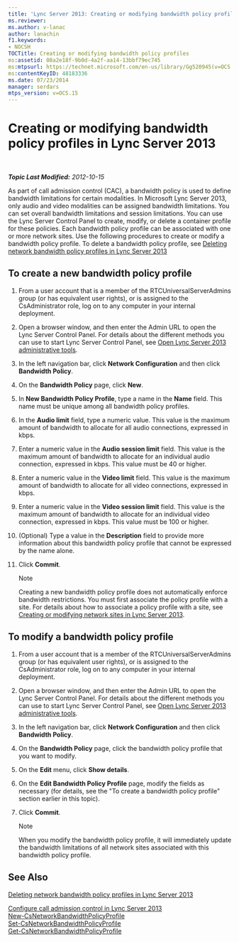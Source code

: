```yaml
---
title: 'Lync Server 2013: Creating or modifying bandwidth policy profiles'
ms.reviewer: 
ms.author: v-lanac
author: lanachin
f1.keywords:
- NOCSH
TOCTitle: Creating or modifying bandwidth policy profiles
ms:assetid: 08a2e18f-9b0d-4a2f-aa14-13bbf79ec745
ms:mtpsurl: https://technet.microsoft.com/en-us/library/Gg520945(v=OCS.15)
ms:contentKeyID: 48183336
ms.date: 07/23/2014
manager: serdars
mtps_version: v=OCS.15
---
```


<div data-xmlns="http://www.w3.org/1999/xhtml">

<div class="topic" data-xmlns="http://www.w3.org/1999/xhtml" data-msxsl="urn:schemas-microsoft-com:xslt" data-cs="https://msdn.microsoft.com/">

<div data-asp="https://msdn2.microsoft.com/asp">

# Creating or modifying bandwidth policy profiles in Lync Server 2013

</div>

<div id="mainSection">

<div id="mainBody">

<span> </span>

_**Topic Last Modified:** 2012-10-15_

As part of call admission control (CAC), a bandwidth policy is used to define bandwidth limitations for certain modalities. In Microsoft Lync Server 2013, only audio and video modalities can be assigned bandwidth limitations. You can set overall bandwidth limitations and session limitations. You can use the Lync Server Control Panel to create, modify, or delete a container profile for these policies. Each bandwidth policy profile can be associated with one or more network sites. Use the following procedures to create or modify a bandwidth policy profile. To delete a bandwidth policy profile, see [Deleting network bandwidth policy profiles in Lync Server 2013](lync-server-2013-deleting-network-bandwidth-policy-profiles.md)

<div>

## To create a new bandwidth policy profile

1.  From a user account that is a member of the RTCUniversalServerAdmins group (or has equivalent user rights), or is assigned to the CsAdministrator role, log on to any computer in your internal deployment.

2.  Open a browser window, and then enter the Admin URL to open the Lync Server Control Panel. For details about the different methods you can use to start Lync Server Control Panel, see [Open Lync Server 2013 administrative tools](lync-server-2013-open-lync-server-administrative-tools.md).

3.  In the left navigation bar, click **Network Configuration** and then click **Bandwidth Policy**.

4.  On the **Bandwidth Policy** page, click **New**.

5.  In **New Bandwidth Policy Profile**, type a name in the **Name** field. This name must be unique among all bandwidth policy profiles.

6.  In the **Audio limit** field, type a numeric value. This value is the maximum amount of bandwidth to allocate for all audio connections, expressed in kbps.

7.  Enter a numeric value in the **Audio session limit** field. This value is the maximum amount of bandwidth to allocate for an individual audio connection, expressed in kbps. This value must be 40 or higher.

8.  Enter a numeric value in the **Video limit** field. This value is the maximum amount of bandwidth to allocate for all video connections, expressed in kbps.

9.  Enter a numeric value in the **Video session limit** field. This value is the maximum amount of bandwidth to allocate for an individual video connection, expressed in kbps. This value must be 100 or higher.

10. (Optional) Type a value in the **Description** field to provide more information about this bandwidth policy profile that cannot be expressed by the name alone.

11. Click **Commit**.
    
    <div>
    

    > [!NOTE]  
    > Creating a new bandwidth policy profile does not automatically enforce bandwidth restrictions. You must first associate the policy profile with a site. For details about how to associate a policy profile with a site, see <A href="lync-server-2013-creating-or-modifying-network-sites.md">Creating or modifying network sites in Lync Server 2013</A>.

    
    </div>

</div>

<div>

## To modify a bandwidth policy profile

1.  From a user account that is a member of the RTCUniversalServerAdmins group (or has equivalent user rights), or is assigned to the CsAdministrator role, log on to any computer in your internal deployment.

2.  Open a browser window, and then enter the Admin URL to open the Lync Server Control Panel. For details about the different methods you can use to start Lync Server Control Panel, see [Open Lync Server 2013 administrative tools](lync-server-2013-open-lync-server-administrative-tools.md).

3.  In the left navigation bar, click **Network Configuration** and then click **Bandwidth Policy**.

4.  On the **Bandwidth Policy** page, click the bandwidth policy profile that you want to modify.

5.  On the **Edit** menu, click **Show details**.

6.  On the **Edit Bandwidth Policy Profile** page, modify the fields as necessary (for details, see the "To create a bandwidth policy profile" section earlier in this topic).

7.  Click **Commit**.
    
    <div>
    

    > [!NOTE]  
    > When you modify the bandwidth policy profile, it will immediately update the bandwidth limitations of all network sites associated with this bandwidth policy profile.

    
    </div>

</div>

<div>

## See Also


[Deleting network bandwidth policy profiles in Lync Server 2013](lync-server-2013-deleting-network-bandwidth-policy-profiles.md)  


[Configure call admission control in Lync Server 2013](lync-server-2013-configure-call-admission-control.md)  
[New-CsNetworkBandwidthPolicyProfile](https://docs.microsoft.com/powershell/module/skype/New-CsNetworkBandwidthPolicyProfile)  
[Set-CsNetworkBandwidthPolicyProfile](https://docs.microsoft.com/powershell/module/skype/Set-CsNetworkBandwidthPolicyProfile)  
[Get-CsNetworkBandwidthPolicyProfile](https://docs.microsoft.com/powershell/module/skype/Get-CsNetworkBandwidthPolicyProfile)  
  

</div>

</div>

<span> </span>

</div>

</div>

</div>

